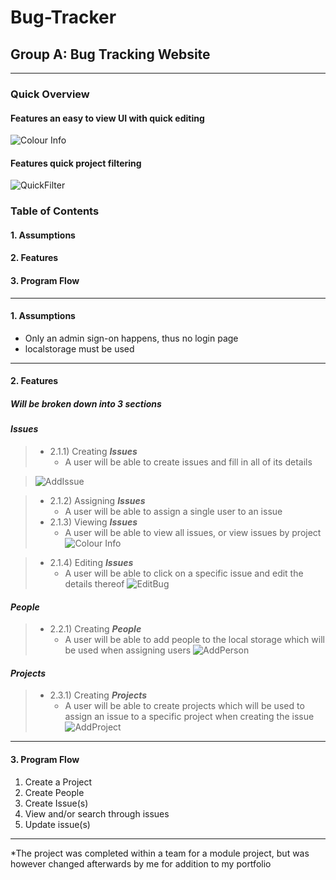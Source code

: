 # Bug-Tracker
## Group A: Bug Tracking Website
---

### Quick Overview

#### Features an easy to view UI with quick editing
![Colour Info](https://user-images.githubusercontent.com/37045243/225098821-780bcf06-cf22-4558-8321-0ea0a38cead4.gif)

#### Features quick project filtering
![QuickFilter](https://user-images.githubusercontent.com/37045243/225099084-17e1a9f3-fcb7-446b-9bae-4e0671c71e69.gif)


### Table of Contents
#### 1. Assumptions
#### 2. Features
#### 3. Program Flow
---
#### 1. Assumptions
+ Only an admin sign-on happens, thus no login page
+ localstorage must be used

---
#### 2. Features
##### Will be broken down into 3 sections
#### **_Issues_**

>+  2.1.1) Creating **_Issues_**
>    *  A user will be able to create issues and fill in all of its details 

> ![AddIssue](https://user-images.githubusercontent.com/37045243/225107445-cbcf7ba5-d7d1-4c3c-8a82-5757608f6073.gif)

>+  2.1.2) Assigning **_Issues_**
>    * A user will be able to assign a single user to an issue
>+  2.1.3) Viewing **_Issues_**
>    * A user will be able to view all issues, or view issues by project
> ![Colour Info](https://user-images.githubusercontent.com/37045243/225107587-488de37c-a8cd-4467-81c4-9d18a9637584.gif)

>+  2.1.4) Editing **_Issues_**
>    * A user will be able to click on a specific issue and edit the details thereof
> ![EditBug](https://user-images.githubusercontent.com/37045243/225107634-b8d59332-d096-4473-b023-c449ed37bf28.gif)

#### **_People_**
>+ 2.2.1) Creating **_People_**
>   * A user will be able to add people to the local storage which will be used when assigning users
> ![AddPerson](https://user-images.githubusercontent.com/37045243/225107688-0cdb41ed-4142-477e-97f5-46616680cb31.gif)

#### **_Projects_**
>+ 2.3.1) Creating **_Projects_**
>   * A user will be able to create projects which will be used to assign an issue to a specific project when creating the issue
> ![AddProject](https://user-images.githubusercontent.com/37045243/225107737-38181abe-ec00-4274-ae71-40c87b87ffce.gif)

---
#### 3. Program Flow
1. Create a Project
2. Create People
3. Create Issue(s)
4. View and/or search through issues
5. Update issue(s)
---

*The project was completed within a team for a module project, but was however changed afterwards by me for addition to my portfolio
